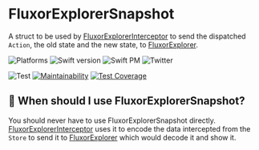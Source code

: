 # FluxorExplorerSnapshot

A struct to be used by [FluxorExplorerInterceptor](https://github.com/FluxorOrg/FluxorExplorer/tree/master/FluxorExplorerInterceptor) to send the dispatched `Action`, the old state and the new state, to [FluxorExplorer](https://github.com/FluxorOrg/FluxorExplorer).

![Platforms](https://img.shields.io/badge/platforms-Mac+iOS-brightgreen.svg?style=flat)
![Swift version](https://img.shields.io/badge/Swift-5.2-brightgreen.svg)
![Swift PM](https://img.shields.io/badge/SwiftPM-compatible-brightgreen.svg?style=flat)
![Twitter](https://img.shields.io/badge/twitter-@mortengregersen-blue.svg?style=flat)

![Test](https://github.com/FluxorOrg/FluxorExplorerSnapshot/workflows/CI/badge.svg)
[![Maintainability](https://api.codeclimate.com/v1/badges/41718cad43bbf98de4b4/maintainability)](https://codeclimate.com/github/FluxorOrg/FluxorExplorerSnapshot/maintainability)
[![Test Coverage](https://api.codeclimate.com/v1/badges/54bb7b6c7d93f100fc60/test_coverage)](https://codeclimate.com/github/FluxorOrg/FluxorExplorerSnapshot/test_coverage)

## 🤔 When should I use FluxorExplorerSnapshot?
You should never have to use FluxorExplorerSnapshot directly. [FluxorExplorerInterceptor](https://github.com/FluxorOrg/FluxorExplorer/tree/master/FluxorExplorerInterceptor) uses it to encode the data intercepted from the `Store` to send it to [FluxorExplorer](https://github.com/FluxorOrg/FluxorExplorer) which would decode it and show it.

